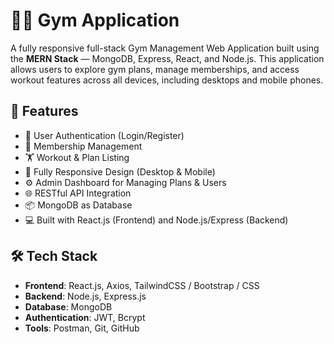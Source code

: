 # 🏋️‍♂️ Gym Application

A fully responsive full-stack Gym Management Web Application built using the **MERN Stack** — MongoDB, Express, React, and Node.js.
This application allows users to explore gym plans, manage memberships, and access workout features across all devices, including desktops and mobile phones.

## 🚀 Features
- 🔐 User Authentication (Login/Register)
- 📅 Membership Management
- 🏋️ Workout & Plan Listing
- 📱 Fully Responsive Design (Desktop & Mobile)
- ⚙️ Admin Dashboard for Managing Plans & Users
- 🌐 RESTful API Integration
- 📦 MongoDB as Database
- 💻 Built with React.js (Frontend) and Node.js/Express (Backend)

## 🛠️ Tech Stack
- **Frontend**: React.js, Axios, TailwindCSS / Bootstrap / CSS
- **Backend**: Node.js, Express.js
- **Database**: MongoDB
- **Authentication**: JWT, Bcrypt
- **Tools**: Postman, Git, GitHub
